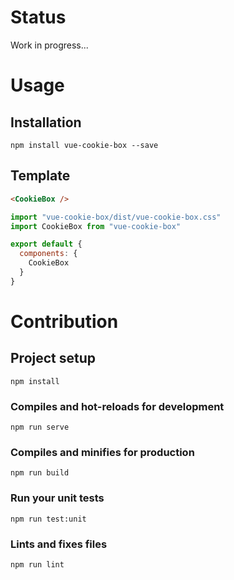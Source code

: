 # Status

Work in progress...

# Usage

## Installation
```
npm install vue-cookie-box --save
```

## Template
```html
<CookieBox />
```

```javascript
import "vue-cookie-box/dist/vue-cookie-box.css"
import CookieBox from "vue-cookie-box"

export default {
  components: {
    CookieBox
  }
}
```

# Contribution

## Project setup
```
npm install
```

### Compiles and hot-reloads for development
```
npm run serve
```

### Compiles and minifies for production
```
npm run build
```

### Run your unit tests
```
npm run test:unit
```

### Lints and fixes files
```
npm run lint
```
